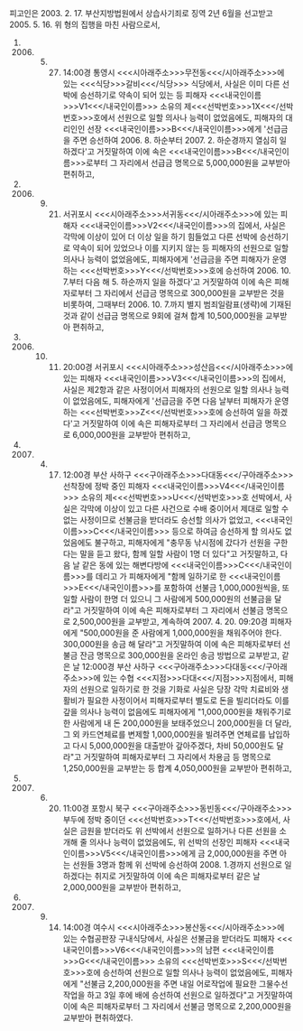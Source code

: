 피고인은 2003. 2. 17. 부산지방법원에서 상습사기죄로 징역 2년 6월을 선고받고 2005. 5. 16. 위 형의 집행을 마친 사람으로서,
1. 2006. 5. 27. 14:00경 통영시 <<<시아래주소>>>무전동<<</시아래주소>>>에 있는 <<<식당>>>갈비<<</식당>>> 식당에서, 사실은 이미 다른 선박에 승선하기로 약속이 되어 있는 등 피해자 <<<내국인이름>>>V1<<</내국인이름>>> 소유의 제<<<선박번호>>>1X<<</선박번호>>>호에서 선원으로 일할 의사나 능력이 없었음에도, 피해자의 대리인인 선장 <<<내국인이름>>>B<<</내국인이름>>>에게 '선급금을 주면 승선하여 2006. 8. 하순부터 2007. 2. 하순경까지 열심히 일하겠다'고 거짓말하여 이에 속은 <<<내국인이름>>>B<<</내국인이름>>>로부터 그 자리에서 선급금 명목으로 5,000,000원을 교부받아 편취하고,
2. 2006. 9. 21. 서귀포시 <<<시아래주소>>>서귀동<<</시아래주소>>>에 있는 피해자 <<<내국인이름>>>V2<<</내국인이름>>>의 집에서, 사실은 각막에 이상이 있어 더 이상 일을 하기 힘들었고 다른 선박에 승선하기로 약속이 되어 있었으나 이를 지키지 않는 등 피해자의 선원으로 일할 의사나 능력이 없었음에도, 피해자에게 '선급금을 주면 피해자가 운영하는 <<<선박번호>>>Y<<</선박번호>>>호에 승선하여 2006. 10. 7.부터 다음 해 5. 하순까지 일을 하겠다'고 거짓말하여 이에 속은 피해자로부터 그 자리에서 선급금 명목으로 300,000원을 교부받은 것을 비롯하여, 그때부터 2006. 10. 7.까지 별지 범죄일람표(생략)에 기재된 것과 같이 선급금 명목으로 9회에 걸쳐 합계 10,500,000원을 교부받아 편취하고,
3. 2006. 10. 11. 20:00경 서귀포시 <<<시아래주소>>>성산읍<<</시아래주소>>>에 있는 피해자 <<<내국인이름>>>V3<<</내국인이름>>>의 집에서, 사실은 제2항과 같은 사정이어서 피해자의 선원으로 일할 의사나 능력이 없었음에도, 피해자에게 '선급금을 주면 다음 날부터 피해자가 운영하는 <<<선박번호>>>Z<<</선박번호>>>호에 승선하여 일을 하겠다'고 거짓말하여 이에 속은 피해자로부터 그 자리에서 선급금 명목으로 6,000,000원을 교부받아 편취하고,
4. 2007. 4. 17. 12:00경 부산 사하구 <<<구아래주소>>>다대동<<</구아래주소>>> 선착장에 정박 중인 피해자 <<<내국인이름>>>V4<<</내국인이름>>> 소유의 제<<<선박번호>>>U<<</선박번호>>>호 선박에서, 사실은 각막에 이상이 있고 다른 사건으로 수배 중이어서 제대로 일할 수 없는 사정이므로 선불금을 받더라도 승선할 의사가 없었고, <<<내국인이름>>>C<<</내국인이름>>> 등으로 하여금 승선하게 할 의사도 없었음에도 불구하고, 피해자에게 "충무동 낚시점에 갔다가 선원을 구한다는 말을 듣고 왔다, 함께 일할 사람이 1명 더 있다"고 거짓말하고, 다음 날 같은 동에 있는 해변다방에 <<<내국인이름>>>C<<</내국인이름>>>를 데리고 가 피해자에게 "함께 일하기로 한 <<<내국인이름>>>E<<</내국인이름>>>를 포함하여 선불금 1,000,000원씩을, 또 일할 사람이 한명 더 있으니 그 사람에게 500,000원의 선불금을 달라"고 거짓말하여 이에 속은 피해자로부터 그 자리에서 선불금 명목으로 2,500,000원을 교부받고,
계속하여 2007. 4. 20. 09:20경 피해자에게 "500,000원을 준 사람에게 1,000,000원을 채워주어야 한다. 300,000원을 송금 해 달라"고 거짓말하여 이에 속은 피해자로부터 선불금 잔금 명목으로 300,000원을 온라인 송금 방법으로 교부받고,
같은 날 12:000경 부산 사하구 <<<구아래주소>>>다대동<<</구아래주소>>>에 있는 수협 <<<지점>>>다대<<</지점>>>지점에서, 피해자의 선원으로 일하기로 한 것을 기화로 사실은 당장 각막 치료비와 생활비가 필요한 사정이어서 피해자로부터 별도로 돈을 빌리더라도 이를 갚을 의사나 능력이 없음에도 피해자에게 "1,000,000원을 채워주기로 한 사람에게 내 돈 200,000원을 보태주었으니 200,000원을 더 달라, 그 외 카드연체료를 변제할 1,000,000원을 빌려주면 연체료를 납입하고 다시 5,000,000원을 대출받아 갚아주겠다, 차비 50,000원도 달라"고 거짓말하여 피해자로부터 그 자리에서 차용금 등 명목으로 1,250,000원을 교부받는 등 합계 4,050,000원을 교부받아 편취하고,
5. 2007. 6. 20. 11:00경 포항시 북구 <<<구아래주소>>>동빈동<<</구아래주소>>> 부두에 정박 중이던 <<<선박번호>>>T<<</선박번호>>>호에서, 사실은 금원을 받더라도 위 선박에서 선원으로 일하거나 다른 선원을 소개해 줄 의사나 능력이 없었음에도, 위 선박의 선장인 피해자 <<<내국인이름>>>V5<<</내국인이름>>>에게 금 2,000,000원을 주면 아는 선원들 3명과 함께 위 선박에 승선하여 2008. 1.경까지 선원으로 일하겠다는 취지로 거짓말하여 이에 속은 피해자로부터 같은 날 2,000,000원을 교부받아 편취하고,
6. 2007. 9. 14. 14:00경 여수시 <<<시아래주소>>>봉산동<<</시아래주소>>>에 있는 수협공판장 구내식당에서, 사실은 선불금을 받더라도 피해자 <<<내국인이름>>>V6<<</내국인이름>>>의 남편 <<<내국인이름>>>G<<</내국인이름>>> 소유의 <<<선박번호>>>S<<</선박번호>>>호에 승선하여 선원으로 일할 의사나 능력이 없었음에도, 피해자에게 "선불금 2,200,000원을 주면 내일 어로작업에 필요한 그물수선 작업을 하고 3일 후에 배에 승선하여 선원으로 일하겠다"고 거짓말하여 이에 속은 피해자로부터 그 자리에서 선불금 명목으로 2,200,000원을 교부받아 편취하였다.